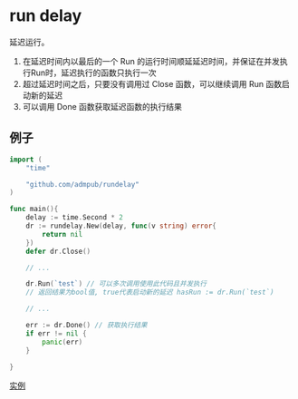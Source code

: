 # run delay

延迟运行。
1. 在延迟时间内以最后的一个 Run 的运行时间顺延延迟时间，并保证在并发执行Run时，延迟执行的函数只执行一次
2. 超过延迟时间之后，只要没有调用过 Close 函数，可以继续调用 Run 函数启动新的延迟
3. 可以调用 Done 函数获取延迟函数的执行结果

## 例子
```go
import (
    "time"

    "github.com/admpub/rundelay"
)

func main(){
	delay := time.Second * 2
	dr := rundelay.New(delay, func(v string) error{
        return nil
    })
    defer dr.Close()

    // ...

    dr.Run(`test`) // 可以多次调用使用此代码且并发执行
    // 返回结果为bool值, true代表启动新的延迟 hasRun := dr.Run(`test`)

    // ...

    err := dr.Done() // 获取执行结果
    if err != nil {
        panic(err)
    }
    
}
```
[实例](rundelay_test.go)